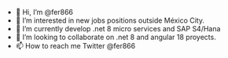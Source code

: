- 👋 Hi, I’m @fer866
- 👀 I’m interested in new jobs positions outside México City.
- 🌱 I’m currently develop .net 8 micro services and SAP S4/Hana
- 💞️ I’m looking to collaborate on .net 8 and angular 18 proyects.
- 📫 How to reach me Twitter @fer866

<!---
fer866/fer866 is a ✨ special ✨ repository because its `README.md` (this file) appears on your GitHub profile.
You can click the Preview link to take a look at your changes.
--->
